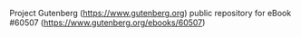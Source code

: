 Project Gutenberg (https://www.gutenberg.org) public repository for eBook #60507 (https://www.gutenberg.org/ebooks/60507)
